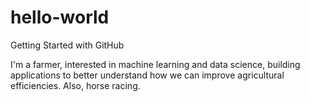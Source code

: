 # hello-world
Getting Started with GitHub

I'm a farmer, interested in machine learning and data science, building applications to better understand how we can improve agricultural efficiencies. Also, horse racing.
